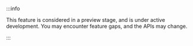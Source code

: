 :::info

This feature is considered in a preview stage, and is under active development. You may encounter feature gaps, and the APIs may change.

:::
